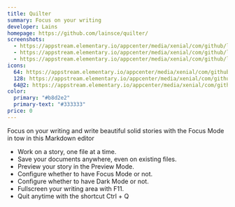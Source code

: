 ```yaml
---
title: Quilter
summary: Focus on your writing
developer: Lains
homepage: https://github.com/lainsce/quilter/
screenshots:
  - https://appstream.elementary.io/appcenter/media/xenial/com/github/lainsce.quilter.desktop/575F987B65ED5354E85BB303047D4EC6/screenshots/image-1_orig.png
  - https://appstream.elementary.io/appcenter/media/xenial/com/github/lainsce.quilter.desktop/575F987B65ED5354E85BB303047D4EC6/screenshots/image-2_orig.png
  - https://appstream.elementary.io/appcenter/media/xenial/com/github/lainsce.quilter.desktop/575F987B65ED5354E85BB303047D4EC6/screenshots/image-3_orig.png
icons:
  64: https://appstream.elementary.io/appcenter/media/xenial/com/github/lainsce.quilter.desktop/575F987B65ED5354E85BB303047D4EC6/icons/64x64/com.github.lainsce.quilter_com.github.lainsce.quilter.png
  128: https://appstream.elementary.io/appcenter/media/xenial/com/github/lainsce.quilter.desktop/575F987B65ED5354E85BB303047D4EC6/icons/128x128/com.github.lainsce.quilter_com.github.lainsce.quilter.png
  64@2: https://appstream.elementary.io/appcenter/media/xenial/com/github/lainsce.quilter.desktop/575F987B65ED5354E85BB303047D4EC6/icons/64x64@2/com.github.lainsce.quilter_com.github.lainsce.quilter.png
color:
  primary: "#b8d2e2"
  primary-text: "#333333"
price: 0
---
```


<p>Focus on your writing and write beautiful solid stories with the Focus Mode in tow in this Markdown editor</p>
<ul>
  <li>Work on a story, one file at a time.</li>
  <li>Save your documents anywhere, even on existing files.</li>
  <li>Preview your story in the Preview Mode.</li>
  <li>Configure whether to have Focus Mode or not.</li>
  <li>Configure whether to have Dark Mode or not.</li>
  <li>Fullscreen your writing area with F11.</li>
  <li>Quit anytime with the shortcut Ctrl + Q</li>
</ul>